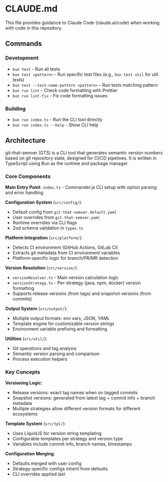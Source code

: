 # CLAUDE.md

This file provides guidance to Claude Code (claude.ai/code) when working with code in this repository.

## Commands

### Development

- `bun test` - Run all tests
- `bun test <pattern>` - Run specific test files (e.g., `bun test util` for util tests)
- `bun test --test-name-pattern <pattern>` - Run tests matching pattern
- `bun run lint` - Check code formatting with Prettier
- `bun run lint-fix` - Fix code formatting issues

### Building

- `bun run index.ts` - Run the CLI tool directly
- `bun run index.ts --help` - Show CLI help

## Architecture

git-that-semver (GTS) is a CLI tool that generates semantic version numbers based on git repository state, designed for CI/CD pipelines. It is written in TypeScript using Bun as the runtime and package manager.

### Core Components

**Main Entry Point**: `index.ts` - Commander.js CLI setup with option parsing and error handling

**Configuration System** (`src/config/`):

- Default config from `git-that-semver.default.yaml`
- User overrides from `git-that-semver.yaml`
- Runtime overrides via CLI flags
- Zod schema validation in `types.ts`

**Platform Integration** (`src/platform/`):

- Detects CI environment (GitHub Actions, GitLab CI)
- Extracts git metadata from CI environment variables
- Platform-specific logic for branch/PR/MR detection

**Version Resolution** (`src/version/`):

- `versionResolver.ts` - Main version calculation logic
- `versionStrategy.ts` - Per-strategy (java, npm, docker) version formatting
- Supports release versions (from tags) and snapshot versions (from commits)

**Output System** (`src/output/`):

- Multiple output formats: env vars, JSON, YAML
- Template engine for customizable version strings
- Environment variable prefixing and formatting

**Utilities** (`src/util/`):

- Git operations and tag analysis
- Semantic version parsing and comparison
- Process execution helpers

### Key Concepts

**Versioning Logic**:

- Release versions: exact tag names when on tagged commits
- Snapshot versions: generated from latest tag + commit info + branch metadata
- Multiple strategies allow different version formats for different ecosystems

**Template System** (`src/tpl/`):

- Uses LiquidJS for version string templating
- Configurable templates per strategy and version type
- Variables include commit info, branch names, timestamps

**Configuration Merging**:

- Defaults merged with user config
- Strategy-specific configs inherit from defaults
- CLI overrides applied last
